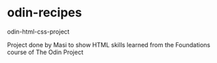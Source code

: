 # odin-recipes
odin-html-css-project

Project done by Masi to show HTML skills learned from the Foundations course of The Odin Project 